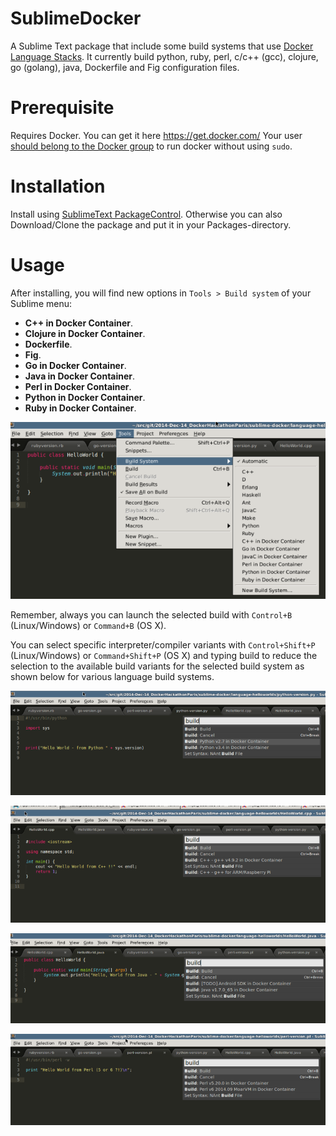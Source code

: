 SublimeDocker
=============

A Sublime Text package that include some build systems that use [Docker Language Stacks](http://blog.docker.com/2014/09/docker-hub-official-repos-announcing-language-stacks/). It currently build python, ruby, perl, c/c++ (gcc), clojure, go (golang), java, Dockerfile and Fig configuration files.

# Prerequisite

Requires Docker. You can get it here https://get.docker.com/
Your user [should belong to the Docker group](https://docs.docker.com/installation/ubuntulinux/#giving-non-root-access) to run docker without using `sudo`.

# Installation

Install using [SublimeText PackageControl](http://wbond.net/sublime_packages/package_control). Otherwise you can also Download/Clone the package and put it in your Packages-directory.

# Usage

After installing, you will find new options in `Tools > Build system` of your Sublime menu: 
* **C++ in Docker Container**.
* **Clojure in Docker Container**.
* **Dockerfile**.
* **Fig**.
* **Go in Docker Container**.
* **Java in Docker Container**.
* **Perl in Docker Container**.
* **Python in Docker Container**.
* **Ruby in Docker Container**.

![Build System Menu](images/BuildSystems_SubMenu.PNG "Build System Menu")

Remember, always you can launch the selected build with `Control+B` (Linux/Windows) or `Command+B` (OS X).

You can select specific interpreter/compiler variants with  `Control+Shift+P` (Linux/Windows) or `Command+Shift+P` (OS X)
and typing build to reduce the selection to the available build variants for the selected build system as shown below for various language build systems.

![Build Variants](images/Python_Menu_BuildSelection_Variants.PNG "Build Variants")

![Build Variants](images/C++_Menu_BuildSelection_Variants.PNG "Build Variants")

![Build Variants](images/Java_Menu_BuildSelection_Variants.PNG "Build Variants")

![Build Variants](images/Perl_Menu_BuildSelection_Variants.PNG "Build Variants")
